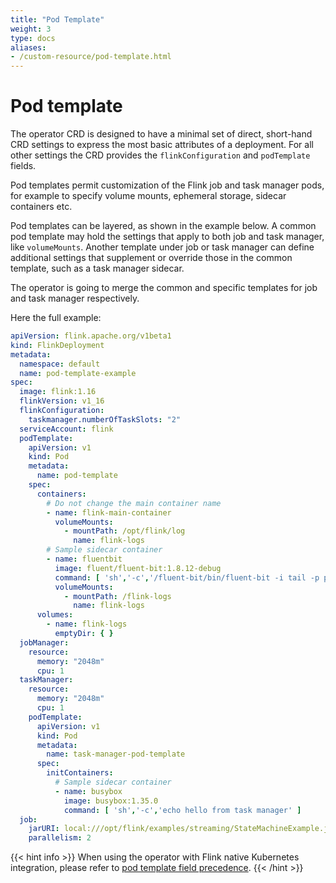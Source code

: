 ```yaml
---
title: "Pod Template"
weight: 3
type: docs
aliases:
- /custom-resource/pod-template.html
---
```

<!--
Licensed to the Apache Software Foundation (ASF) under one
or more contributor license agreements.  See the NOTICE file
distributed with this work for additional information
regarding copyright ownership.  The ASF licenses this file
to you under the Apache License, Version 2.0 (the
"License"); you may not use this file except in compliance
with the License.  You may obtain a copy of the License at

  http://www.apache.org/licenses/LICENSE-2.0

Unless required by applicable law or agreed to in writing,
software distributed under the License is distributed on an
"AS IS" BASIS, WITHOUT WARRANTIES OR CONDITIONS OF ANY
KIND, either express or implied.  See the License for the
specific language governing permissions and limitations
under the License.
-->

# Pod template

The operator CRD is designed to have a minimal set of direct, short-hand CRD settings to express the most
basic attributes of a deployment. For all other settings the CRD provides the `flinkConfiguration` and
`podTemplate` fields.

Pod templates permit customization of the Flink job and task manager pods, for example to specify
volume mounts, ephemeral storage, sidecar containers etc.

Pod templates can be layered, as shown in the example below.
A common pod template may hold the settings that apply to both job and task manager,
like `volumeMounts`. Another template under job or task manager can define additional settings that supplement or override those
in the common template, such as a task manager sidecar.

The operator is going to merge the common and specific templates for job and task manager respectively.

Here the full example:

```yaml
apiVersion: flink.apache.org/v1beta1
kind: FlinkDeployment
metadata:
  namespace: default
  name: pod-template-example
spec:
  image: flink:1.16
  flinkVersion: v1_16
  flinkConfiguration:
    taskmanager.numberOfTaskSlots: "2"
  serviceAccount: flink
  podTemplate:
    apiVersion: v1
    kind: Pod
    metadata:
      name: pod-template
    spec:
      containers:
        # Do not change the main container name
        - name: flink-main-container
          volumeMounts:
            - mountPath: /opt/flink/log
              name: flink-logs
        # Sample sidecar container
        - name: fluentbit
          image: fluent/fluent-bit:1.8.12-debug
          command: [ 'sh','-c','/fluent-bit/bin/fluent-bit -i tail -p path=/flink-logs/*.log -p multiline.parser=java -o stdout' ]
          volumeMounts:
            - mountPath: /flink-logs
              name: flink-logs
      volumes:
        - name: flink-logs
          emptyDir: { }
  jobManager:
    resource:
      memory: "2048m"
      cpu: 1
  taskManager:
    resource:
      memory: "2048m"
      cpu: 1
    podTemplate:
      apiVersion: v1
      kind: Pod
      metadata:
        name: task-manager-pod-template
      spec:
        initContainers:
          # Sample sidecar container
          - name: busybox
            image: busybox:1.35.0
            command: [ 'sh','-c','echo hello from task manager' ]
  job:
    jarURI: local:///opt/flink/examples/streaming/StateMachineExample.jar
    parallelism: 2
```

{{< hint info >}}
When using the operator with Flink native Kubernetes integration, please refer to [pod template field precedence](
https://nightlies.apache.org/flink/flink-docs-master/docs/deployment/resource-providers/native_kubernetes/#fields-overwritten-by-flink).
{{< /hint >}}
